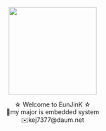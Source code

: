 <p align="center">
<img src="https://user-images.githubusercontent.com/59238838/101325407-0b99e780-38af-11eb-9414-153f82cbeb46.jpg" width="200" height="200">
  </p>
<center>☆ Welcome to EunJinK ☆<br></center>
<center>🤨my major is embedded system<br></center>
<center>✉️kej7377@daum.net</center>

